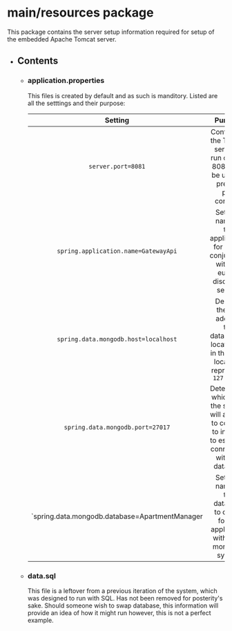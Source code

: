 # main/resources package
This package contains the server setup information required for setup of the embedded Apache Tomcat server.
- ## Contents
  - ### application.properties
    This files is created by default and as such is manditory. Listed are all the setttings and their purpose:
    
    |Setting|Purpose|
    |:---:|:---:|
    |`server.port=8081`|Configures the Tomcat server to run on port 8081, can be used to prevent port conflicts|
    |`spring.application.name=GatewayApi`|Sets the name of the application, for use in conjunction with the eureka discovery service|
    |`spring.data.mongodb.host=localhost`|Denotes the "ip" address the database is located on, in this case localhost represents `127.0.0.1`|
    |`spring.data.mongodb.port=27017`|Determines which port the service will attempt to connect to in order to establish connection with the database|
    |`spring.data.mongodb.database=ApartmentManager|Sets the name of the database to create for the application within the mongoDB system|
    
  - ### data.sql
    This file is a leftover from a previous iteration of the system, which was designed to run with SQL. Has not been removed for posterity's sake.
    Should someone wish to swap database, this information will provide an idea of how it might run however, this is not a perfect example.
